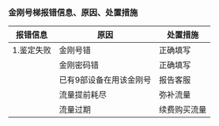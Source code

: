 
### 金刚号梯报错信息、原因、处置措施


| 报错信息 | 原因 | 处置措施 | 
| ----------- | ----------- | ----------- | 
| 1.鉴定失败| 金刚号错| 正确填写| 
|  | 金刚密码错| 正确填写|
|  | 已有9部设备在用该金刚号| 报告客服|
|  | 流量提前耗尽| 弥补流量|
|  | 流量过期| 续费购买流量 |  

